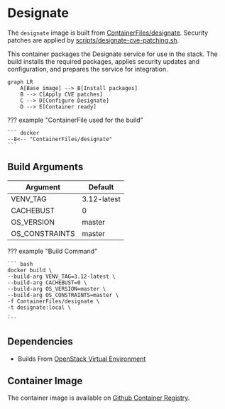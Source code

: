 # Designate

The `designate` image is built from [ContainerFiles/designate](https://github.com/rackerlabs/genestack-images/blob/main/ContainerFiles/designate). Security patches are applied by [scripts/designate-cve-patching.sh](https://github.com/rackerlabs/genestack-images/blob/main/scripts/designate-cve-patching.sh).

This container packages the Designate service for use in the stack. The build installs the required packages, applies security updates and configuration, and prepares the service for integration.

``` mermaid
graph LR
    A[Base image] --> B[Install packages]
    B --> C[Apply CVE patches]
    C --> D[Configure Designate]
    D --> E[Container ready]
```

??? example "ContainerFile used for the build"

    ``` docker
    --8<-- "ContainerFiles/designate"
    ```

## Build Arguments

| Argument | Default |
| --- | --- |
| VENV_TAG | 3.12-latest |
| CACHEBUST | 0 |
| OS_VERSION | master |
| OS_CONSTRAINTS | master |

??? example "Build Command"

    ``` bash
    docker build \
    --build-arg VENV_TAG=3.12-latest \
    --build-arg CACHEBUST=0 \
    --build-arg OS_VERSION=master \
    --build-arg OS_CONSTRAINTS=master \
    -f ContainerFiles/designate \
    -t designate:local \
    .
    ```

## Dependencies

- Builds From [OpenStack Virtual Environment](openstack-venv.md)

## Container Image

The container image is available on [Github Container Registry](https://github.com/rackerlabs/genestack-images/pkgs/container/genestack-images%2Fdesignate).
